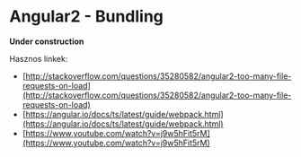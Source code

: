 ﻿# Angular2 - Bundling

**Under construction**

Hasznos linkek: 
- [http://stackoverflow.com/questions/35280582/angular2-too-many-file-requests-on-load](http://stackoverflow.com/questions/35280582/angular2-too-many-file-requests-on-load)
- [https://angular.io/docs/ts/latest/guide/webpack.html](https://angular.io/docs/ts/latest/guide/webpack.html)
- [https://www.youtube.com/watch?v=j9w5hFit5rM](https://www.youtube.com/watch?v=j9w5hFit5rM)
